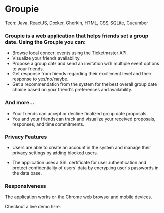 # Groupie

Tech: Java, ReactJS, Docker, Gherkin, HTML, CSS, SQLite, Cucumber

### Groupie is a web application that helps friends set a group date. Using the Groupie you can:
- Browse local concert events using the Ticketmaster API. 
- Visualize your friends availability.
- Propose a group date and send an invitation with multiple event options to your friends.
- Get response from friends regarding their excitement level and their response to yes/no/maybe.
- Get a recommendation from the system for the best overall group date choice based on your friend's preferences and availability.
### And more...
- Your friends can accept or decline finalized group date proposals.
- You and your friends can track and visualize your received proposals, responses, and time
commitments.
### Privacy Features
- Users are able to create an account in the system and manage their privacy
settings by adding blocked users.

- The application uses a SSL certificate for user authentication and protect confidentiality of users’ data by encrypting user's passwords in the data base.
### Responsiveness
The application works on the Chrome web browser and mobile devices.

Checkout a live demo here.

